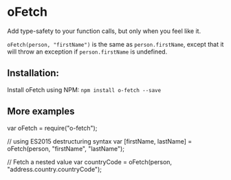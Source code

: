 # oFetch

Add type-safety to your function calls, but only when you feel like it.

`oFetch(person, "firstName")` is the same as `person.firstName`, except that it will throw an exception if `person.firstName` is undefined.

## Installation:

Install oFetch using NPM: `npm install o-fetch --save`

## More examples

var oFetch = require("o-fetch");

// using ES2015 destructuring syntax
var [firstName, lastName] = oFetch(person, "firstName", "lastName");

// Fetch a nested value
var countryCode = oFetch(person, "address.country.countryCode"); 

